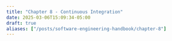 ```yaml
---
title: "Chapter 8 - Continuous Integration"
date: 2025-03-06T15:09:34-05:00
draft: true
aliases: ["/posts/software-engineering-handbook/chapter-8"]
---
```

